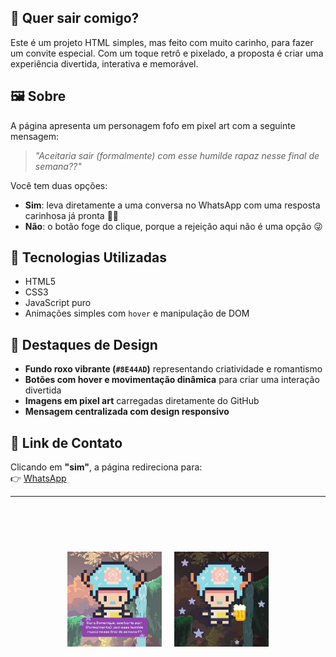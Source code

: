 ## 💌 Quer sair comigo?

Este é um projeto HTML simples, mas feito com muito carinho, para fazer um convite especial. Com um toque retrô e pixelado, a proposta é criar uma experiência divertida, interativa e memorável.

## 🖼️ Sobre

A página apresenta um personagem fofo em pixel art com a seguinte mensagem:

> _"Aceitaria sair (formalmente) com esse humilde rapaz nesse final de semana??"_

Você tem duas opções:

- **Sim**: leva diretamente a uma conversa no WhatsApp com uma resposta carinhosa já pronta 💬💘  
- **Não**: o botão foge do clique, porque a rejeição aqui não é uma opção 😜

## 🧠 Tecnologias Utilizadas

- HTML5  
- CSS3  
- JavaScript puro  
- Animações simples com `hover` e manipulação de DOM

## 🎨 Destaques de Design

- **Fundo roxo vibrante (`#8E44AD`)** representando criatividade e romantismo  
- **Botões com hover e movimentação dinâmica** para criar uma interação divertida  
- **Imagens em pixel art** carregadas diretamente do GitHub  
- **Mensagem centralizada com design responsivo**


## 📱 Link de Contato

Clicando em **"sim"**, a página redireciona para:  
👉 [WhatsApp](https://wa.me/5542999316819?text=sim%20gatinho%2C%20eu%20aceito%20ir%20em%20um%20encontro%20com%20vc%20%F0%9F%98%98%F0%9F%A5%B0)

---

<div style="display: flex; align-items: center; justify-content: center; height: 300px; gap: 20px;">
  <img src="https://github.com/iuripedroso/Dear_Domenique/blob/main/imgs/img%20final%20domi%20-%201.png?raw=true" alt="Imagem do projeto" width="30%" />
  <img src="https://github.com/iuripedroso/Dear_Domenique/blob/main/imgs/img%20final%20domi%20-%202.png?raw=true" alt="Imagem do projeto 2" width="30%" />
</div>





